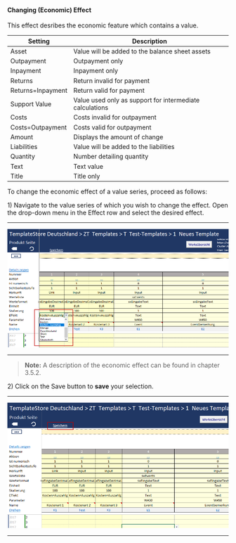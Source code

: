 #### Changing \(Economic\) Effect

This effect desribes the economic feature which contains a value.

| Setting | Description |
| --- | --- |
| Asset | Value will be added to the balance sheet assets |
| Outpayment | Outpayment only |
| Inpayment | Inpayment only |
| Returns | Return invalid for payment |
| Returns=Inpayment | Return valid for payment |
| Support Value | Value used only as support for intermediate calculations |
| Costs | Costs invalid for outpayment |
| Costs=Outpayment | Costs valid for outpayment |
| Amount | Displays the amount of change |
| Liabilities | Value will be added to the liabilities |
| Quantity | Number detailing quantity |
| Text | Text value |
| Title | Title only |

To change the economic effect of a value series, proceed as follows:

1\) Navigate to the value series of which you wish to change the effect. Open the drop-down menu in the Effect row and select the desired effect.

---

![](/assets/t36.png)

---

> **Note:** A description of the economic effect can be found in chapter 3.5.2.

2\) Click on the Save button to **save** your selection.

---

![](/assets/t35.png)

---



